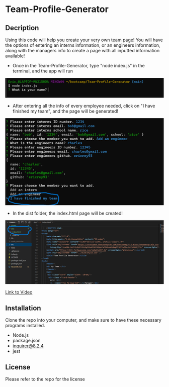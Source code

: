 # Team-Profile-Generator

## Decription 
Using this code will help you create your very own team page! You will have the options of entering an interns information, or an engineers information, along with the managers info to create a page with all inputted information available!

 - Once in the Team-Profile-Generator, type "node index.js" in the terminal, and the app will run

 ![Starting the app](./assets/Starting%20the%20Team%20generator.png)

 - After entering all the info of every employee needed, click on "I have finished my team", and the page will be generated!

![Finished entering team info](./assets/Finished%20inputs%20of%20team%20generator.png)

 - In the dist folder, the index.html page will be created!

![location of generated page](./assets/where%20the%20page%20is%20generated.png)

[Link to Video](./assets/Video%20demo%20for%20hw.webm)


## Installation

Clone the repo into your computer, and make sure to have these necessary programs installed.

- Node.js
- package.json
- inquirer@8.2.4
- jest

## License

Please refer to the repo for the license

